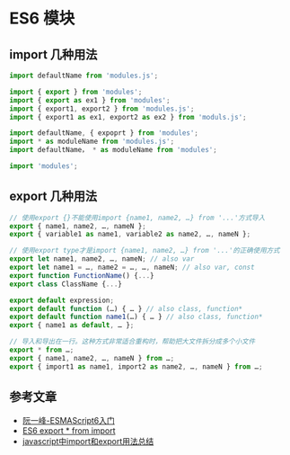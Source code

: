 # ES6 模块

## import 几种用法
``` js
import defaultName from 'modules.js';

import { export } from 'modules';
import { export as ex1 } from 'modules';
import { export1, export2 } from 'modules.js';
import { export1 as ex1, export2 as ex2 } from 'moduls.js';

import defaultName, { expoprt } from 'modules';
import * as moduleName from 'modules.js';
import defaultName， * as moduleName from 'modules';

import 'modules';
```

## export 几种用法
``` js
// 使用export {}不能使用import {name1, name2, …} from '...'方式导入
export { name1, name2, …, nameN };
export { variable1 as name1, variable2 as name2, …, nameN };

// 使用export type才是import {name1, name2, …} from '...'的正确使用方式
export let name1, name2, …, nameN; // also var
export let name1 = …, name2 = …, …, nameN; // also var, const
export function FunctionName() {...}
export class ClassName {...}

export default expression;
export default function (…) { … } // also class, function*
export default function name1(…) { … } // also class, function*
export { name1 as default, … };

// 导入和导出在一行。这种方式非常适合重构时，帮助把大文件拆分成多个小文件
export * from …;
export { name1, name2, …, nameN } from …;
export { import1 as name1, import2 as name2, …, nameN } from …;
```

## 参考文章

* [阮一峰-ESMAScript6入门](http://es6.ruanyifeng.com/#docs/module)
* [ES6 export * from import](https://stackoverflow.com/questions/38077164/es6-export-from-import)
* [javascript中import和export用法总结](https://segmentfault.com/a/1190000016417637)